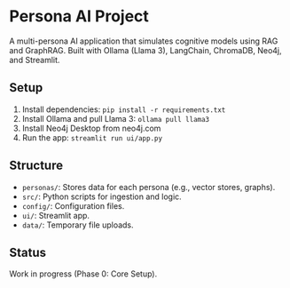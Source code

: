 # Persona AI Project

A multi-persona AI application that simulates cognitive models using RAG and GraphRAG. Built with Ollama (Llama 3), LangChain, ChromaDB, Neo4j, and Streamlit.

## Setup
1. Install dependencies: `pip install -r requirements.txt`
2. Install Ollama and pull Llama 3: `ollama pull llama3`
3. Install Neo4j Desktop from neo4j.com
4. Run the app: `streamlit run ui/app.py`

## Structure
- `personas/`: Stores data for each persona (e.g., vector stores, graphs).
- `src/`: Python scripts for ingestion and logic.
- `config/`: Configuration files.
- `ui/`: Streamlit app.
- `data/`: Temporary file uploads.

## Status
Work in progress (Phase 0: Core Setup).